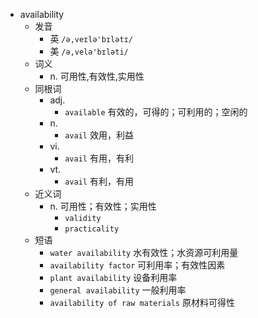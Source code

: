 - availability
  - 发音
    - 英 `/ə,veɪlə'bɪlətɪ/`
    - 美 `/ə,velə'bɪləti/`
  - 词义
    - n. 可用性,有效性,实用性
  - 同根词
    - adj.
      - `available` 有效的，可得的；可利用的；空闲的
    - n.
      - `avail` 效用，利益
    - vi.
      - `avail` 有用，有利
    - vt.
      - `avail` 有利，有用
  - 近义词
    - n. 可用性；有效性；实用性
      - `validity`
      - `practicality`
  - 短语
    - `water availability` 水有效性；水资源可利用量 
    - `availability factor` 可利用率；有效性因素 
    - `plant availability` 设备利用率 
    - `general availability` 一般利用率 
    - `availability of raw materials` 原材料可得性 
